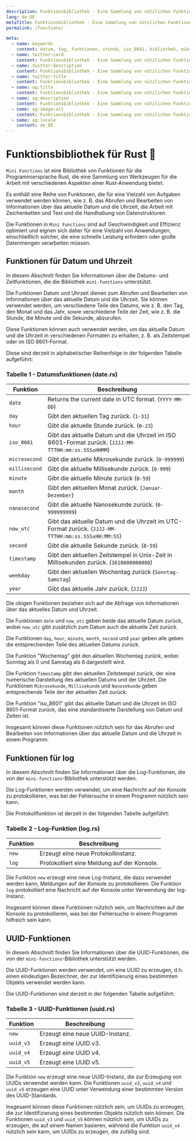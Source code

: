 ```yaml
---
description: Funktionsbibliothek - Eine Sammlung von nützlichen Funktionen für die Arbeit mit verschiedenen Aspekten eines Rust-Programms
lang: de-DE
metaTitle: Funktionsbibliothek - Eine Sammlung von nützlichen Funktionen für die Arbeit mit verschiedenen Aspekten eines Rust-Programms
permalink: /functions/

meta:
  - name: keywords
    content: datum, tag, funktionen, stunde, iso_8601, bibliothek, mikrosekunde, millisekunde, minifunktionen, minute, monat, nanosekunde, now_utc, rust, sekunde, zeit, zeitstempel, utc, wochentag, jahr
  - name: twitter:card
    content: Funktionsbibliothek - Eine Sammlung von nützlichen Funktionen für die Arbeit mit verschiedenen Aspekten eines Rust-Programms
  - name: twitter:description
    content: Funktionsbibliothek - Eine Sammlung von nützlichen Funktionen für die Arbeit mit verschiedenen Aspekten eines Rust-Programms
  - name: twitter:title
    content: Funktionsbibliothek - Eine Sammlung von nützlichen Funktionen für die Arbeit mit verschiedenen Aspekten eines Rust-Programms
  - name: og:title
    content: Funktionsbibliothek - Eine Sammlung von nützlichen Funktionen für die Arbeit mit verschiedenen Aspekten eines Rust-Programms
  - name: og:description
    content: Funktionsbibliothek - Eine Sammlung von nützlichen Funktionen für die Arbeit mit verschiedenen Aspekten eines Rust-Programms
  - name: og:image:alt
    content: Funktionsbibliothek - Eine Sammlung von nützlichen Funktionen für die Arbeit mit verschiedenen Aspekten eines Rust-Programms
  - name: og:locale
    content: de_DE
---
```


# Funktionsbibliothek für Rust 🦀

 `Mini Functions` ist eine Bibliothek von Funktionen für die
 Programmiersprache Rust, die eine Sammlung von Werkzeugen für die
 Arbeit mit verschiedenen Aspekten einer Rust-Anwendung bietet.

 Es enthält eine Reihe von Funktionen, die für eine Vielzahl von
 Aufgaben verwendet werden können, wie z. B. das Abrufen und Bearbeiten
 von Informationen über das aktuelle Datum und die Uhrzeit, die Arbeit
 mit Zeichenketten und Text und die Handhabung von Datenstrukturen.

 Die Funktionen in `Mini Functions` sind auf Geschwindigkeit und
 Effizienz optimiert und eignen sich daher für eine Vielzahl von
 Anwendungen, einschließlich solcher, die eine schnelle Leistung
 erfordern oder große Datenmengen verarbeiten müssen.

## Funktionen für Datum und Uhrzeit

In diesem Abschnitt finden Sie Informationen über die Datums- und
Zeitfunktionen, die die Bibliothek `mini-functions` unterstützt.

Die Funktionen Datum und Uhrzeit dienen zum Abrufen und Bearbeiten von
Informationen über das aktuelle Datum und die Uhrzeit. Sie können
verwendet werden, um verschiedene Teile des Datums, wie z. B. den Tag,
den Monat und das Jahr, sowie verschiedene Teile der Zeit, wie z. B.
die Stunde, die Minute und die Sekunde, abzurufen.

Diese Funktionen können auch verwendet werden, um das aktuelle Datum und
die Uhrzeit in verschiedenen Formaten zu erhalten, z. B. als Zeitstempel
oder im ISO 8601-Format.

Diese sind derzeit in alphabetischer Reihenfolge in der folgenden
Tabelle aufgeführt:

### Tabelle 1 - Datumsfunktionen (date.rs)

| Funktion | Beschreibung |
| -------- | ----------- |
| `date` | Returns the current date in UTC format. (`YYYY-MM-DD`) |
| `day` | Gibt den aktuellen Tag zurück. (`1-31`) |
| `hour` | Gibt die aktuelle Stunde zurück. (`0-23`) |
| `iso_8601` | Gibt das aktuelle Datum und die Uhrzeit im ISO 8601-Format zurück. (`JJJJ-MM-TTTHH:mm:ss.SSS±HHMM`) |
| `microsecond` | Gibt die aktuelle Mikrosekunde zurück. (`0-999999`) |
| `millisecond` | Gibt die aktuelle Millisekunde zurück. (`0-999`) |
| `minute` | Gibt die aktuelle Minute zurück (`0-59`) |
| `month` | Gibt den aktuellen Monat zurück. (`Januar-Dezember`) |
| `nanosecond` | Gibt die aktuelle Nanosekunde zurück. (`0-999999999`) |
| `now_utc` | Gibt das aktuelle Datum und die Uhrzeit im UTC-Format zurück. (`JJJJ-MM-TTTHH:mm:ss.SSS±HH:MM:SS`) |
| `second` | Gibt die aktuelle Sekunde zurück. (`0-59`) |
| `timestamp` | Gibt den aktuellen Zeitstempel in Unix-Zeit in Millisekunden zurück. (`1610000000000`) |
| `weekday` | Gibt den aktuellen Wochentag zurück (`Sonntag-Samstag`) |
| `year` | Gibt das aktuelle Jahr zurück. (`JJJJ`) |

Die obigen Funktionen beziehen sich auf die Abfrage von Informationen
über das aktuelles Datum und Uhrzeit.

Die Funktionen `date` und `now_utc` geben beide das aktuelle Datum
zurück, wobei `now_utc` gibt zusätzlich zum Datum auch die aktuelle
Zeit zurück.

Die Funktionen `day`, `hour`, `minute`, `month`, `second` und `year`
geben alle geben die entsprechenden Teile des aktuellen Datums zurück.

Die Funktion "Wochentag" gibt den aktuellen Wochentag zurück, wobei
Sonntag als 0 und Samstag als 6 dargestellt wird.

Die Funktion `Timestamp` gibt den aktuellen Zeitstempel zurück, der eine
numerische Darstellung des aktuellen Datums und der Uhrzeit. Die
Funktionen `Mikrosekunde`, `Millisekunde` und `Nanosekunde` geben
entsprechende Teile der der aktuellen Zeit zurück.

Die Funktion "iso_8601" gibt das aktuelle Datum und die Uhrzeit im
ISO 8601-Format zurück, das eine standardisierte Darstellung von Datum
und Zeiten ist.

Insgesamt können diese Funktionen nützlich sein für das Abrufen und
Bearbeiten von Informationen über das aktuelle Datum und die Uhrzeit in
einem Programm.

## Funktionen für log

In diesem Abschnitt finden Sie Informationen über die Log-Funktionen,
die von der `mini-functions`-Bibliothek unterstützt werden.

Die Log-Funktionen werden verwendet, um eine Nachricht auf der Konsole
zu protokollieren, was bei der Fehlersuche in einem Programm nützlich
sein kann.

Die Protokollfunktion ist derzeit in der folgenden Tabelle aufgeführt:

### Tabelle 2 - Log-Funktion (log.rs)

| Funktion | Beschreibung |
| -------- | ----------- |
| `new` | Erzeugt eine neue Protokollinstanz. |
| `log` | Protokolliert eine Meldung auf der Konsole. |

Die Funktion `new` erzeugt eine neue Log-Instanz, die dazu verwendet
werden kann, Meldungen auf der Konsole zu protokollieren. Die Funktion
`log` protokolliert eine Nachricht auf der Konsole unter Verwendung der
log-Instanz.

Insgesamt können diese Funktionen nützlich sein, um Nachrichten auf der
Konsole zu protokollieren, was bei der Fehlersuche in einem Programm
hilfreich sein kann.

## UUID-Funktionen

In diesem Abschnitt finden Sie Informationen über die UUID-Funktionen,
die von der `mini-functions`-Bibliothek unterstützt werden.

Die UUID-Funktionen werden verwendet, um eine UUID zu erzeugen, d.h.
einen eindeutigen Bezeichner, der zur Identifizierung eines bestimmten
Objekts verwendet werden kann.

Die UUID-Funktionen sind derzeit in der folgenden Tabelle aufgeführt:

### Tabelle 3 - UUID-Funktionen (uuid.rs)

| Funktion | Beschreibung |
| -------- | ----------- |
| `new` | Erzeugt eine neue UUID-Instanz. |
| `uuid_v3` | Erzeugt eine UUID v3. |
| `uuid_v4` | Erzeugt eine UUID v4. |
| `uuid_v5` | Erzeugt eine UUID v5. |

Die Funktion `new` erzeugt eine neue UUID-Instanz, die zur Erzeugung von
UUIDs verwendet werden kann. Die Funktionen `uuid_v3`, `uuid_v4` und
`uuid_v5` erzeugen eine UUID unter Verwendung einer bestimmten Version
des UUID-Standards.

Insgesamt können diese Funktionen nützlich sein, um UUIDs zu erzeugen,
die zur Identifizierung eines bestimmten Objekts nützlich sein können.
Die Funktionen `uuid_v3` und `uuid_v5` können nützlich sein, um UUIDs
zu erzeugen, die auf einem Namen basieren, während die Funktion
`uuid_v4` nützlich sein kann, um UUIDs zu erzeugen, die zufällig sind.

